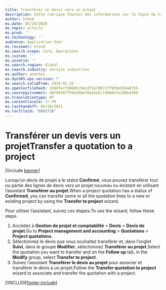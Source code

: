 ```yaml
---
title: Transférer un devis vers un projet
description: Cette rubrique fournit des informations sur la façon de transférer un devis vers un projet nouveau ou existant.
author: kfend
ms.date: 05/28/2020
ms.topic: article
ms.prod: ''
ms.technology: ''
audience: Application User
ms.reviewer: kfend
ms.search.scope: Core, Operations
ms.custom: ''
ms.assetid: ''
ms.search.region: Global
ms.search.industry: Service industries
ms.author: andchoi
ms.dyn365.ops.version: 7
ms.search.validFrom: 2019-01-15
ms.openlocfilehash: 1d4d7ecfd8685c56cd73a780727f939eb58a8755
ms.sourcegitcommit: 40f68387f594180af64a5e5c748b6efa188bd300
ms.translationtype: HT
ms.contentlocale: fr-FR
ms.lasthandoff: 05/10/2021
ms.locfileid: "6002728"
---
```

# <a name="transfer-a-quotation-to-a-project"></a><span data-ttu-id="0cdd3-103">Transférer un devis vers un projet</span><span class="sxs-lookup"><span data-stu-id="0cdd3-103">Transfer a quotation to a project</span></span>

[!include [banner](../includes/banner.md)]

<span data-ttu-id="0cdd3-104">Lorsqu’un devis de projet a le statut **Confirmé**, vous pouvez transférer tout ou partie des lignes de devis vers un projet nouveau ou existant en utilisant l’assistant **Transférer au projet**.</span><span class="sxs-lookup"><span data-stu-id="0cdd3-104">When a project quotation has a status of **Confirmed**, you can transfer some or all the quotation lines to a new or existing project by using the **Transfer to project** wizard.</span></span> 

<span data-ttu-id="0cdd3-105">Pour utiliser l’assistant, suivez ces étapes.</span><span class="sxs-lookup"><span data-stu-id="0cdd3-105">To use the wizard, follow these steps.</span></span>

1. <span data-ttu-id="0cdd3-106">Accédez à **Gestion de projet et comptabilité** > **Devis** > **Devis de projet**.</span><span class="sxs-lookup"><span data-stu-id="0cdd3-106">Go to **Project management and accounting** > **Quotations** > **Project quotations**.</span></span>
2. <span data-ttu-id="0cdd3-107">Sélectionnez le devis que vous souhaitez transférer et, dans l’onglet **Suivi**, dans le groupe **Modifier**, sélectionnez **Transférer au projet**.</span><span class="sxs-lookup"><span data-stu-id="0cdd3-107">Select the quotation you want to transfer and on the **Follow up** tab, in the **Modify** group, select **Transfer to project**.</span></span>
3. <span data-ttu-id="0cdd3-108">Suivez l’assistant **Transférer le devis au projet** pour associer et transférer le devis à un projet.</span><span class="sxs-lookup"><span data-stu-id="0cdd3-108">Follow the **Transfer quotation to project** wizard to associate and transfer the quotation with a project.</span></span>


[!INCLUDE[footer-include](../includes/footer-banner.md)]
